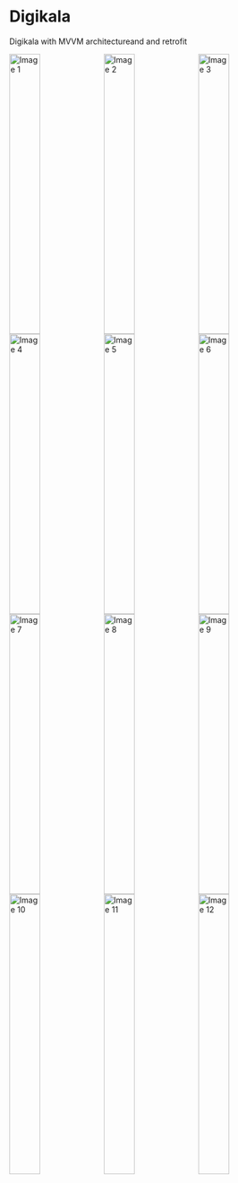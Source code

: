 # Digikala
Digikala with MVVM architectureand and retrofit

<div style="display: flex; justify-content: space-between;">
  <img src="https://ns20.ir/Mvvm/digikala1.png" alt="Image 1" style="width: 33%; height: 500px;" />
  <img src="https://ns20.ir/Mvvm/digikala2.png" alt="Image 2" style="width: 33%; height: 500px;" />
  <img src="https://ns20.ir/Mvvm/digikala3.png" alt="Image 3" style="width: 33%; height: 500px;" />
</div>
<div style="display: flex; justify-content: space-between;">
  <img src="https://ns20.ir/Mvvm/digikala4.png" alt="Image 4" style="width: 33%; height: 500px;" />
  <img src="https://ns20.ir/Mvvm/digikala5.png" alt="Image 5" style="width: 33%; height: 500px;" />
  <img src="https://ns20.ir/Mvvm/digikala6.png" alt="Image 6" style="width: 33%; height: 500px;" />
</div>
<div style="display: flex; justify-content: space-between;">
  <img src="https://ns20.ir/Mvvm/digikala7.png" alt="Image 7" style="width: 33%; height: 500px;" />
  <img src="https://ns20.ir/Mvvm/digikala8.png" alt="Image 8" style="width: 33%; height: 500px;" />
  <img src="https://ns20.ir/Mvvm/digikala9.png" alt="Image 9" style="width: 33%; height: 500px;" />
</div>
<div style="display: flex; justify-content: space-between;">
  <img src="https://ns20.ir/Mvvm/digikala10.png" alt="Image 10" style="width: 33%; height: 500px;" />
  <img src="https://ns20.ir/Mvvm/digikala11.png" alt="Image 11" style="width: 33%; height: 500px;" />
  <img src="https://ns20.ir/Mvvm/digikala12.png" alt="Image 12" style="width: 33%; height: 500px;" />
</div>
